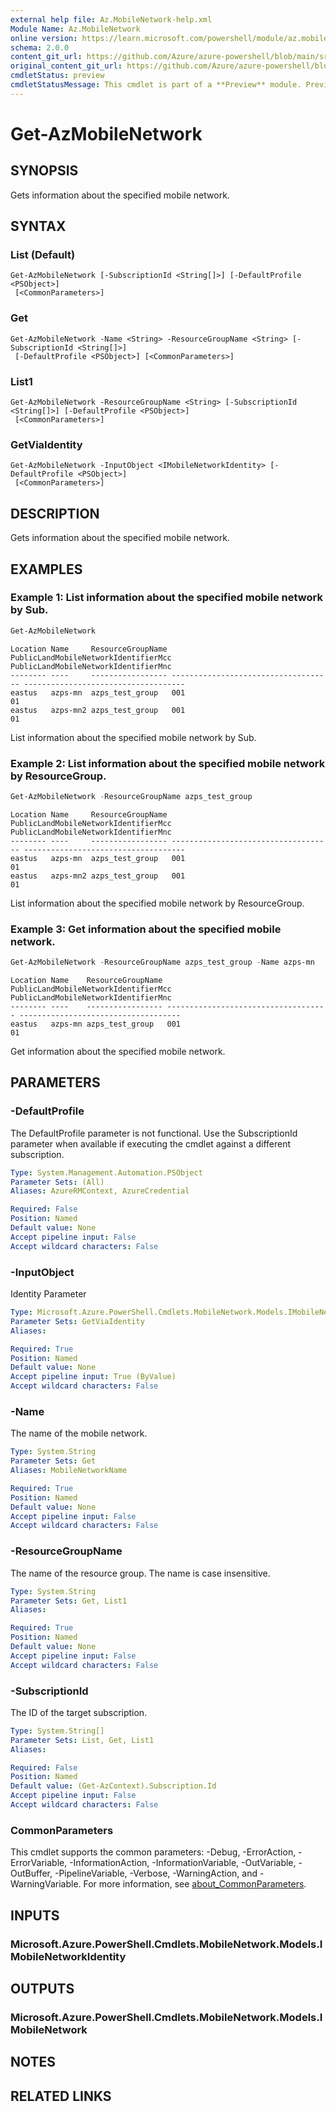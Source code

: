 ```yaml
---
external help file: Az.MobileNetwork-help.xml
Module Name: Az.MobileNetwork
online version: https://learn.microsoft.com/powershell/module/az.mobilenetwork/get-azmobilenetwork
schema: 2.0.0
content_git_url: https://github.com/Azure/azure-powershell/blob/main/src/MobileNetwork/MobileNetwork/help/Get-AzMobileNetwork.md
original_content_git_url: https://github.com/Azure/azure-powershell/blob/main/src/MobileNetwork/MobileNetwork/help/Get-AzMobileNetwork.md
cmdletStatus: preview
cmdletStatusMessage: This cmdlet is part of a **Preview** module. Preview versions aren't recommended for use in production environments. For more information, see https://aka.ms/azps-refstatus.
---
```


# Get-AzMobileNetwork

## SYNOPSIS
Gets information about the specified mobile network.

## SYNTAX

### List (Default)
```
Get-AzMobileNetwork [-SubscriptionId <String[]>] [-DefaultProfile <PSObject>]
 [<CommonParameters>]
```

### Get
```
Get-AzMobileNetwork -Name <String> -ResourceGroupName <String> [-SubscriptionId <String[]>]
 [-DefaultProfile <PSObject>] [<CommonParameters>]
```

### List1
```
Get-AzMobileNetwork -ResourceGroupName <String> [-SubscriptionId <String[]>] [-DefaultProfile <PSObject>]
 [<CommonParameters>]
```

### GetViaIdentity
```
Get-AzMobileNetwork -InputObject <IMobileNetworkIdentity> [-DefaultProfile <PSObject>]
 [<CommonParameters>]
```

## DESCRIPTION
Gets information about the specified mobile network.

## EXAMPLES

### Example 1: List information about the specified mobile network by Sub.
```powershell
Get-AzMobileNetwork
```

```output
Location Name     ResourceGroupName PublicLandMobileNetworkIdentifierMcc PublicLandMobileNetworkIdentifierMnc
-------- ----     ----------------- ------------------------------------ ------------------------------------
eastus   azps-mn  azps_test_group   001                                  01
eastus   azps-mn2 azps_test_group   001                                  01
```

List information about the specified mobile network by Sub.

### Example 2: List information about the specified mobile network by ResourceGroup.
```powershell
Get-AzMobileNetwork -ResourceGroupName azps_test_group
```

```output
Location Name     ResourceGroupName PublicLandMobileNetworkIdentifierMcc PublicLandMobileNetworkIdentifierMnc
-------- ----     ----------------- ------------------------------------ ------------------------------------
eastus   azps-mn  azps_test_group   001                                  01
eastus   azps-mn2 azps_test_group   001                                  01
```

List information about the specified mobile network by ResourceGroup.

### Example 3: Get information about the specified mobile network.
```powershell
Get-AzMobileNetwork -ResourceGroupName azps_test_group -Name azps-mn
```

```output
Location Name    ResourceGroupName PublicLandMobileNetworkIdentifierMcc PublicLandMobileNetworkIdentifierMnc
-------- ----    ----------------- ------------------------------------ ------------------------------------
eastus   azps-mn azps_test_group   001                                  01
```

Get information about the specified mobile network.

## PARAMETERS

### -DefaultProfile
The DefaultProfile parameter is not functional.
Use the SubscriptionId parameter when available if executing the cmdlet against a different subscription.

```yaml
Type: System.Management.Automation.PSObject
Parameter Sets: (All)
Aliases: AzureRMContext, AzureCredential

Required: False
Position: Named
Default value: None
Accept pipeline input: False
Accept wildcard characters: False
```

### -InputObject
Identity Parameter

```yaml
Type: Microsoft.Azure.PowerShell.Cmdlets.MobileNetwork.Models.IMobileNetworkIdentity
Parameter Sets: GetViaIdentity
Aliases:

Required: True
Position: Named
Default value: None
Accept pipeline input: True (ByValue)
Accept wildcard characters: False
```

### -Name
The name of the mobile network.

```yaml
Type: System.String
Parameter Sets: Get
Aliases: MobileNetworkName

Required: True
Position: Named
Default value: None
Accept pipeline input: False
Accept wildcard characters: False
```

### -ResourceGroupName
The name of the resource group.
The name is case insensitive.

```yaml
Type: System.String
Parameter Sets: Get, List1
Aliases:

Required: True
Position: Named
Default value: None
Accept pipeline input: False
Accept wildcard characters: False
```

### -SubscriptionId
The ID of the target subscription.

```yaml
Type: System.String[]
Parameter Sets: List, Get, List1
Aliases:

Required: False
Position: Named
Default value: (Get-AzContext).Subscription.Id
Accept pipeline input: False
Accept wildcard characters: False
```

### CommonParameters
This cmdlet supports the common parameters: -Debug, -ErrorAction, -ErrorVariable, -InformationAction, -InformationVariable, -OutVariable, -OutBuffer, -PipelineVariable, -Verbose, -WarningAction, and -WarningVariable. For more information, see [about_CommonParameters](http://go.microsoft.com/fwlink/?LinkID=113216).

## INPUTS

### Microsoft.Azure.PowerShell.Cmdlets.MobileNetwork.Models.IMobileNetworkIdentity

## OUTPUTS

### Microsoft.Azure.PowerShell.Cmdlets.MobileNetwork.Models.IMobileNetwork

## NOTES

## RELATED LINKS
